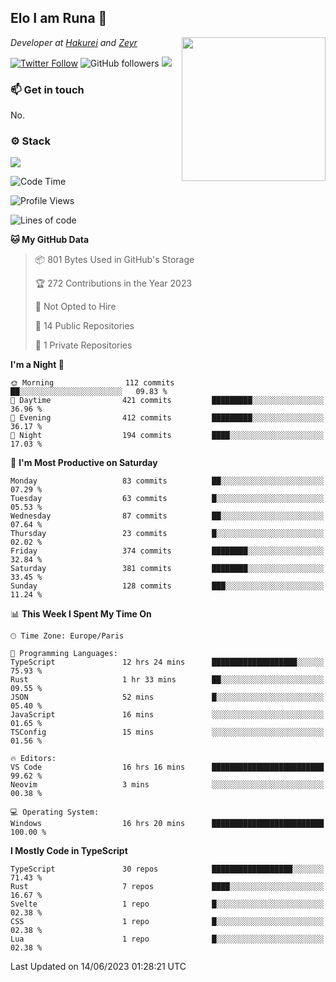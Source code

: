 <h2>Elo I am Runa 🐔</h2>
<img align='right' src="https://imgur.com/Idjj7mk.png" width="230">
<p><em>Developer at <a href="https://github.com/hakureiapp">Hakurei</a> and <a href="https://github.com/zeyrbot">Zeyr</a></em></p>

[![Twitter Follow](https://img.shields.io/twitter/follow/ruunao?label=Follow)](https://twitter.com/intent/follow?screen_name=ruunao)
![GitHub followers](https://img.shields.io/github/followers/ruunao?label=Follow&style=social)
![](https://komarev.com/ghpvc/?username=ruunao&color=blue)

### 📫 Get in touch
No.

### ⚙️ Stack
![](https://skillicons.dev/icons?i=git,docker,js,ts,cloudflare,css,deno,express,cpp,rust,arduino,graphql,html,nestjs,react,apollo,bash,lua,nextjs,nodejs,ps,powershell,neovim,postgres,tailwind,prisma)

<!--START_SECTION:waka-->
![Code Time](http://img.shields.io/badge/Code%20Time-47%20hrs%2058%20mins-blue)

![Profile Views](http://img.shields.io/badge/Profile%20Views-21-blue)

![Lines of code](https://img.shields.io/badge/From%20Hello%20World%20I%27ve%20Written-436.2%20thousand%20lines%20of%20code-blue)

**🐱 My GitHub Data** 

> 📦 801 Bytes Used in GitHub's Storage 
 > 
> 🏆 272 Contributions in the Year 2023
 > 
> 🚫 Not Opted to Hire
 > 
> 📜 14 Public Repositories 
 > 
> 🔑 1 Private Repositories 
 > 
**I'm a Night 🦉** 

```text
🌞 Morning                112 commits         ██░░░░░░░░░░░░░░░░░░░░░░░   09.83 % 
🌆 Daytime                421 commits         █████████░░░░░░░░░░░░░░░░   36.96 % 
🌃 Evening                412 commits         █████████░░░░░░░░░░░░░░░░   36.17 % 
🌙 Night                  194 commits         ████░░░░░░░░░░░░░░░░░░░░░   17.03 % 
```
📅 **I'm Most Productive on Saturday** 

```text
Monday                   83 commits          ██░░░░░░░░░░░░░░░░░░░░░░░   07.29 % 
Tuesday                  63 commits          █░░░░░░░░░░░░░░░░░░░░░░░░   05.53 % 
Wednesday                87 commits          ██░░░░░░░░░░░░░░░░░░░░░░░   07.64 % 
Thursday                 23 commits          █░░░░░░░░░░░░░░░░░░░░░░░░   02.02 % 
Friday                   374 commits         ████████░░░░░░░░░░░░░░░░░   32.84 % 
Saturday                 381 commits         ████████░░░░░░░░░░░░░░░░░   33.45 % 
Sunday                   128 commits         ███░░░░░░░░░░░░░░░░░░░░░░   11.24 % 
```


📊 **This Week I Spent My Time On** 

```text
🕑︎ Time Zone: Europe/Paris

💬 Programming Languages: 
TypeScript               12 hrs 24 mins      ███████████████████░░░░░░   75.93 % 
Rust                     1 hr 33 mins        ██░░░░░░░░░░░░░░░░░░░░░░░   09.55 % 
JSON                     52 mins             █░░░░░░░░░░░░░░░░░░░░░░░░   05.40 % 
JavaScript               16 mins             ░░░░░░░░░░░░░░░░░░░░░░░░░   01.65 % 
TSConfig                 15 mins             ░░░░░░░░░░░░░░░░░░░░░░░░░   01.56 % 

🔥 Editors: 
VS Code                  16 hrs 16 mins      █████████████████████████   99.62 % 
Neovim                   3 mins              ░░░░░░░░░░░░░░░░░░░░░░░░░   00.38 % 

💻 Operating System: 
Windows                  16 hrs 20 mins      █████████████████████████   100.00 % 
```

**I Mostly Code in TypeScript** 

```text
TypeScript               30 repos            ██████████████████░░░░░░░   71.43 % 
Rust                     7 repos             ████░░░░░░░░░░░░░░░░░░░░░   16.67 % 
Svelte                   1 repo              █░░░░░░░░░░░░░░░░░░░░░░░░   02.38 % 
CSS                      1 repo              █░░░░░░░░░░░░░░░░░░░░░░░░   02.38 % 
Lua                      1 repo              █░░░░░░░░░░░░░░░░░░░░░░░░   02.38 % 
```




 Last Updated on 14/06/2023 01:28:21 UTC
<!--END_SECTION:waka-->


<!--
<p align="center">
     <a href="https://discord.gg/HhybNhchcC"><img src="https://invidget.switchblade.xyz/sejc7TnX6N" align="center" ><a>
</p> 
-->
